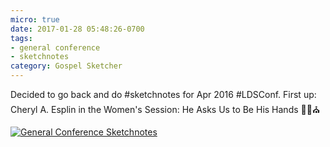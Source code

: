```yaml
---
micro: true
date: 2017-01-28 05:48:26-0700
tags:
- general conference
- sketchnotes
category: Gospel Sketcher
---
```


Decided to go back and do #sketchnotes for Apr 2016 #LDSConf. First up: Cheryl A. Esplin in the Women's Session: He Asks Us to Be His Hands ✍🏼⛪️

[![General Conference Sketchnotes](http://www.gospelsketcher.org/uploads/2018/17d5f57abe.jpg)](http://www.gospelsketcher.org/uploads/2018/17d5f57abe.jpg)
